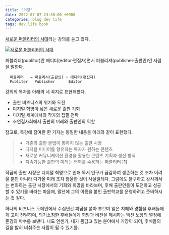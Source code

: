```yaml
---
title: "거장"
date: 2022-07-07 23:30:00 +0900
categories: blog dev life
tags: dev.life book
---
```


[새로운 퍼블리터의 시대](https://blog.naver.com/khhan21/222782717020)라는 강의를 듣고 왔다.

[![새로운 퍼블리터의 시대](https://postfiles.pstatic.net/MjAyMjA2MjFfMTQ4/MDAxNjU1ODAwMTM3Nzc2.UCAW67HtooOhiZl8rhpQKJTFSOGMclIKYdv5DY1Rmqgg.zMQJ3y4Aym-2P6cip54_TIqChs4EUovwIwQC9w_pj_0g.JPEG.khhan21/%ED%8A%B9%EA%B0%95%ED%99%8D%EB%B3%B4_%EC%9B%B9%EC%9E%90%EB%B3%B4.jpg?type=w580)](https://blog.naver.com/khhan21/222782717020)

퍼블리터(publitor)란 에디터(editor·편집자)면서 퍼블리셔(publisher·출판인)인 사람을 말한다.

```
  퍼블리터   = 퍼블리셔(출판인) + 에디터(편집자)  
  Publitor   Publisher      Editor
```

강의의 목차를 아래의 네 꼭지로 표현해봤다.

- 출판 비즈니스의 위기와 도전
- 디지털 혁명이 낳은 새로운 출판 기회  
- 디지털 세계에서의 작가의 집필 전략
- 초연결사회에서 출판의 미래와 출판인의 역할 

참고로, 특강에 참여한 한 기자는 동일한 내용을 아래와 같이 표현했다.

> - 기존의 출판 문법이 통하지 않는 출판 시장
> - 디지털 미디어를 향유하는 독자가 원하는 콘텐츠
> - 새로운 커뮤니케이션 환경을 활용한 콘텐츠 기획과 생산 방식
> - 지속가능한 출판의 미래는 변화를 수용하는 퍼블리터 [[1][1]]

작금의 출판 시장은 디지털 혁명으로 인해 독서 인구가 급감하여 생존하는 것 조차 어려울 뿐만 아니라 다가올 미래 조차 암울한 것이 사실일테다. 그럼에도 불구하고 강사께서는 변화하는 출판 시장에서의 기회와 희망을 바라보며, 후배 출판인들이 도전하고 성공할 수 있기를 바라는 마음에, 말년에 그의 이름을 붙인 출판학교를 운영하려고 준비하시는 것 같다. 

하나의 비즈니스 도메인에서 수십년간 피땀을 쏟아 부으며 얻은 지혜와 경험을 후배들에게 고이 전달하며, 의기소침한 후배들에게 희망과 비전을 제시하는 백전 노장의 열정에 존경의 박수를 보낸다. 나도 언젠가, 내가 몸담고 있는 분야에서 거장이 되어, 후배들의 길을 밣히 비춰주는 사람이 될 수 있기를.

[1]: http://www.ikoreanspirit.com/news/articleView.html?idxno=68076